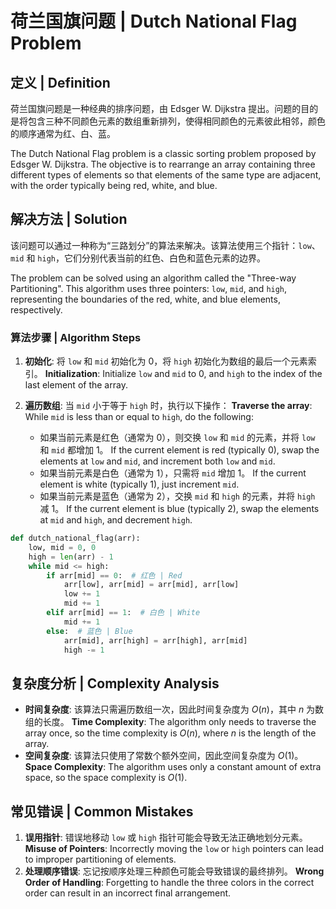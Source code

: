 # 荷兰国旗问题 | Dutch National Flag Problem

## 定义 | Definition

荷兰国旗问题是一种经典的排序问题，由 Edsger W. Dijkstra 提出。问题的目的是将包含三种不同颜色元素的数组重新排列，使得相同颜色的元素彼此相邻，颜色的顺序通常为红、白、蓝。

The Dutch National Flag problem is a classic sorting problem proposed by Edsger W. Dijkstra. The objective is to rearrange an array containing three different types of elements so that elements of the same type are adjacent, with the order typically being red, white, and blue.

## 解决方法 | Solution

该问题可以通过一种称为“三路划分”的算法来解决。该算法使用三个指针：`low`、`mid` 和 `high`，它们分别代表当前的红色、白色和蓝色元素的边界。

The problem can be solved using an algorithm called the "Three-way Partitioning". This algorithm uses three pointers: `low`, `mid`, and `high`, representing the boundaries of the red, white, and blue elements, respectively.

### 算法步骤 | Algorithm Steps

1. **初始化**: 将 `low` 和 `mid` 初始化为 0，将 `high` 初始化为数组的最后一个元素索引。
   **Initialization**: Initialize `low` and `mid` to 0, and `high` to the index of the last element of the array.

2. **遍历数组**: 当 `mid` 小于等于 `high` 时，执行以下操作：
   **Traverse the array**: While `mid` is less than or equal to `high`, do the following:
   - 如果当前元素是红色（通常为 0），则交换 `low` 和 `mid` 的元素，并将 `low` 和 `mid` 都增加 1。
     If the current element is red (typically 0), swap the elements at `low` and `mid`, and increment both `low` and `mid`.
   - 如果当前元素是白色（通常为 1），只需将 `mid` 增加 1。
     If the current element is white (typically 1), just increment `mid`.
   - 如果当前元素是蓝色（通常为 2），交换 `mid` 和 `high` 的元素，并将 `high` 减 1。
     If the current element is blue (typically 2), swap the elements at `mid` and `high`, and decrement `high`.

```python
def dutch_national_flag(arr):
    low, mid = 0, 0
    high = len(arr) - 1
    while mid <= high:
        if arr[mid] == 0:  # 红色 | Red
            arr[low], arr[mid] = arr[mid], arr[low]
            low += 1
            mid += 1
        elif arr[mid] == 1:  # 白色 | White
            mid += 1
        else:  # 蓝色 | Blue
            arr[mid], arr[high] = arr[high], arr[mid]
            high -= 1
```

## 复杂度分析 | Complexity Analysis

- **时间复杂度**: 该算法只需遍历数组一次，因此时间复杂度为 $O(n)$，其中 $n$ 为数组的长度。
  **Time Complexity**: The algorithm only needs to traverse the array once, so the time complexity is $O(n)$, where $n$ is the length of the array.
- **空间复杂度**: 该算法只使用了常数个额外空间，因此空间复杂度为 $O(1)$。
  **Space Complexity**: The algorithm uses only a constant amount of extra space, so the space complexity is $O(1)$.

## 常见错误 | Common Mistakes

1. **误用指针**: 错误地移动 `low` 或 `high` 指针可能会导致无法正确地划分元素。
   **Misuse of Pointers**: Incorrectly moving the `low` or `high` pointers can lead to improper partitioning of elements.
2. **处理顺序错误**: 忘记按顺序处理三种颜色可能会导致错误的最终排列。
   **Wrong Order of Handling**: Forgetting to handle the three colors in the correct order can result in an incorrect final arrangement.
